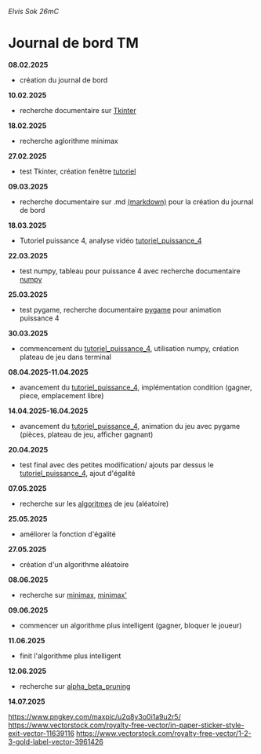 *Elvis Sok 26mC*

# Journal de bord TM

**08.02.2025**
- création du journal de bord

**10.02.2025**
- recherche documentaire sur [Tkinter](https://tkdocs.com/tutorial/index.html)

**18.02.2025**
- recherche aglorithme minimax

**27.02.2025**
- test Tkinter, création fenêtre [tutoriel](https://www.youtube.com/watch?v=yA2E4uXIn0g&list=PLjrnnc4BZaRCR5eOXSTAgKJpBl62Y7o45&index=2)

**09.03.2025**
- recherche documentaire sur .md [(markdown)](https://shd101wyy.github.io/markdown-preview-enhanced/#/markdown-basics) pour la création du journal de bord

**18.03.2025**
- Tutoriel puissance 4, analyse vidéo [tutoriel_puissance_4](https://youtu.be/XpYz-q1lxu8?si=vDCVqXGDOU7K_P8p)

**22.03.2025**
- test numpy, tableau pour puissance 4 avec recherche documentaire [numpy](https://numpy.org/doc/2.2/user/absolute_beginners.html#how-to-create-a-basic-array)

**25.03.2025**
- test pygame, recherche documentaire [pygame](https://www.pygame.org/docs/) pour animation puissance 4

**30.03.2025**
- commencement du [tutoriel_puissance_4](https://youtu.be/XpYz-q1lxu8?si=vDCVqXGDOU7K_P8p), utilisation numpy, création plateau de jeu dans terminal

**08.04.2025-11.04.2025**
- avancement du [tutoriel_puissance_4](https://youtu.be/XpYz-q1lxu8?si=vDCVqXGDOU7K_P8p), implémentation condition (gagner, piece, emplacement libre) 

**14.04.2025-16.04.2025**
- avancement du [tutoriel_puissance_4](https://youtu.be/XpYz-q1lxu8?si=vDCVqXGDOU7K_P8p), animation du jeu avec pygame (pièces, plateau de jeu, afficher gagnant)

**20.04.2025**
- test final avec des petites modification/ ajouts par dessus le [tutoriel_puissance_4](https://youtu.be/XpYz-q1lxu8?si=vDCVqXGDOU7K_P8p), ajout d'égalité

**07.05.2025**
- recherche sur les [algoritmes](https://www.youtube.com/watch?v=y7AKtWGOPAE) de jeu (aléatoire)

**25.05.2025**
- améliorer la fonction d'égalité

**27.05.2025**
- création d'un algorithme aléatoire

**08.06.2025**
- recherche sur [minimax](https://www.youtube.com/watch?v=l-hh51ncgDI), [minimax'](https://www.youtube.com/watch?v=DV5d31z1xTI&t=2s)

**09.06.2025**
- commencer un algorithme plus intelligent (gagner, bloquer le joueur)

**11.06.2025**
- finit l'algorithme plus intelligent

**12.06.2025**
- recherche sur [alpha_beta_pruning](https://www.youtube.com/watch?v=A7AO152vy50)

**14.07.2025**




https://www.pngkey.com/maxpic/u2q8y3o0i1a9u2r5/
https://www.vectorstock.com/royalty-free-vector/in-paper-sticker-style-exit-vector-11639116
https://www.vectorstock.com/royalty-free-vector/1-2-3-gold-label-vector-3961426